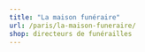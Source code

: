 ```yaml
---
title: "La maison funéraire"
url: /paris/la-maison-funeraire/
shop: directeurs de funérailles
---
```

